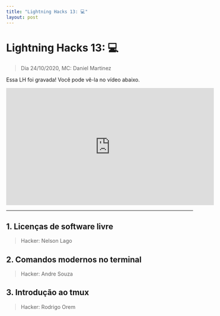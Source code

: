 ```yaml
---
title: "Lightning Hacks 13: 💻"
layout: post
---
```


# Lightning Hacks 13: 💻
> Dia 24/10/2020, MC: Daniel Martinez

<!-- TODO: definir o título -->
<!-- TODO: explicar o título -->

Essa LH foi gravada! Você pode vê-la no vídeo abaixo.

<iframe width="560" height="315" src="https://youtu.be/i3UztCXCK0E" frameborder="0" allow="accelerometer; autoplay; encrypted-media; gyroscope; picture-in-picture" allowfullscreen></iframe>

<hr>

## 1. Licenças de software livre
> Hacker: Nelson Lago

<!-- TODO: descrição do hack  -->

## 2. Comandos modernos no terminal
> Hacker: Andre Souza

<!-- TODO: descrição do hack -->

## 3. Introdução ao tmux
> Hacker: Rodrigo Orem

<!-- TODO: descrição do hack -->